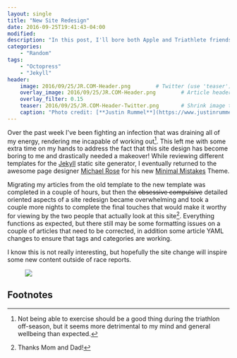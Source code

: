 ```yaml
---
layout: single
title: "New Site Redesign"
date: 2016-09-25T19:41:43-04:00
modified:
description: "In this post, I'll bore both Apple and Triathlete friends and announce my site redesign." 	# For Twitter, not the Title
categories:
    - "Random"
tags:
    - "Octopress"
    - "Jekyll"
header:
    image: 2016/09/25/JR.COM-Header.png		   # Twitter (use 'teaser')
    overlay_image: 2016/09/25/JR.COM-Header.png		   # Article header at 2048x768
    overlay_filter: 0.15
    teaser: 2016/09/25/JR.COM-Header-Twitter.png 	   # Shrink image to 575 width
    caption: "Photo credit: [**Justin Rummel**](https://www.justinrummel.com)"
---
```

Over the past week I've been fighting an infection that was draining all of my energy, rendering me incapable of working out[^1].  This left me with some extra time on my hands to address the fact that this site design has become boring to me and drastically needed a makeover!  While reviewing different templates for the [Jekyll][jekyll] static site generator, I eventually returned to the awesome page designer [Michael Rose][mmistakes] for his new [Minimal Mistakes][mm] Theme.

Migrating my articles from the old template to the new template was completed in a couple of hours, but then the <strike>obsessive compulsive</strike> detailed oriented aspects of a site redesign became overwhelming and took a couple more nights to complete the final touches that would make it worthy for viewing by the two people that actually look at this site[^2].  Everything functions as expected, but there still may be some formatting issues on a couple of articles that need to be corrected, in addition some article YAML changes to ensure that tags and categories are working.

I know this is not really interesting, but hopefully the site change will inspire some new content outside of race reports.

<figure>
<a href="{{ site.url }}/images/2016/09/25/JR.COM-OG.png"><img src="{{ site.url }}/images/2016/09/25/JR.COM-OG.png" /></a>
</figure>

[jekyll]: https://jekyllrb.com/docs/home/
[mmistakes]: https://mademistakes.com
[mm]: https://mademistakes.com/work/minimal-mistakes-jekyll-theme/

Footnotes
---

[^1]: Not being able to exercise should be a good thing during the triathlon off-season, but it seems more detrimental to my mind and general wellbeing than expected.
[^2]: Thanks Mom and Dad!